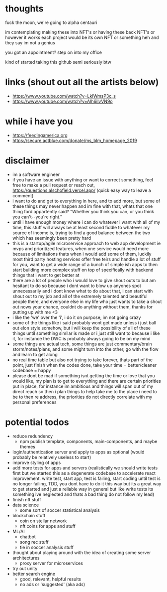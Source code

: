 # thoughts
fuck the moon, we're going to alpha centauri

im contemplating making these into NFT's or having these back NFT's or however it works
each project would be its own NFT or something
heh and they say im not a genius

you got an appointment? step on into my office

kind of started taking this github semi seriously btw

# links (shout out all the artists below)
- https://www.youtube.com/watch?v=LkIWmsP3c_s
- https://www.youtube.com/watch?v=Alh6iIvVN9o

# while i have you
- https://feedingamerica.org
- https://secure.actblue.com/donate/ms_blm_homepage_2019

# disclaimer
- im a software engineer
- if you have an issue with anything or want to correct something, feel free to make a pull request or reach out, https://questions.alschofield.vercel.app/ (quick easy way to leave a comment)
- i want to do and get to everything in here, and to add more, but some of these things may never happen and im fine with that, whats that one thing ford appartently said? "Whether you think you can, or you think you can't--you're right."
- until i have enough money where i can do whatever i want with all of my time, this stuff will always be at least second fiddle to whatever my source of income is, trying to find a good balance between the two which has seemingly been pretty hard
- this is a startup/agile microservice approach to web app development ie mvps and prioritized features, when one service would need more because of limitations thats when i would add some of them, luckily most third party hosting services offer free teirs and handle a lot of stuff for you, want to get a wide range of a bunch of simple ish apps to then start building more complex stuff on top of specifically with backend things that i want to get better at
- there are a lot of people who i would love to give shout outs to but am hesitant to do so because i dont want to blow up anyones spot unnecessarily and i dont know what to do about that, i can start with shout out to my job and all of the extremely talented and beautiful people there, and everyone else in my life who just wants to take a shout out nows your chance, couldnt do anything without them, thanks for putting up with me <3
- i like the 'we' over the 'i', i do it on purpose, im not going crazy
- some of the things like i said probably wont get made unless i just ball out elon style somehow, but i will keep the possibility of all of these things until something similar is made or i just still want to because i like it, for instance the DWC is probably always going to be on my mind
- some things are actual tech, some things are just commentary/brain storm/notes/plans, and some might turn into the other, go with the flow and learn to get along
- no real time table but also not trying to take forever, thats part of the point, just finish when the codes done, take your time = better/cleaner codebase = happy
- please dont be mad if something isnt getting the time or love that you would like, my plan is to get to everything and there are certain priorities put in place, for instance im ambitious and things will span out of my direct reach so then i plan things to help take me to the place i need to be to then re address, the priorities do not directly correlate with my personal preferences

# potential todos
- reduce redundency
  - npm publish template, components, main-components, and maybe themes 
- login/authentication server and apply to apps as optional (would probably be relatively useless to start)
- improve styling of apps
- add more tests for apps and servers (realistically we should write tests first but we started this as a degenerate codebase to accelerate react improvement. write test, start app, test is failing, start coding until test is no longer failing, TDD, you dont have to do it this way but its a great way to get started and just a reliable way in general but like write tests its something ive neglected and thats a bad thing do not follow my lead)
- finish nft stuff
- data science
  - some sort of soccer statistical analysis
- blockchain stuff
  - coin on stellar network
  - nft coins for apps and stuff
- ML/AI
  - chatbot
  - song rec stuff
  - tie in soccer analysis stuff
- thought about playing around with the idea of creating some server architectures
  - proxy server for microservices
- try out unity
- better search engine
  - good, relevant, helpful results
  - no ads or 'suggested' (aka ads)
